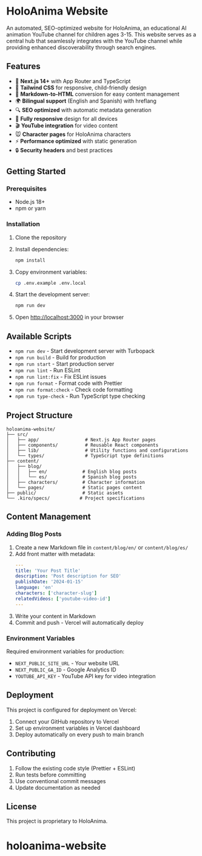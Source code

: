# HoloAnima Website

An automated, SEO-optimized website for HoloAnima, an educational AI animation YouTube channel for children ages 3-15. This website serves as a central hub that seamlessly integrates with the YouTube channel while providing enhanced discoverability through search engines.

## Features

- 🚀 **Next.js 14+** with App Router and TypeScript
- 🎨 **Tailwind CSS** for responsive, child-friendly design
- 📝 **Markdown-to-HTML** conversion for easy content management
- 🌍 **Bilingual support** (English and Spanish) with hreflang
- 🔍 **SEO optimized** with automatic metadata generation
- 📱 **Fully responsive** design for all devices
- 🎬 **YouTube integration** for video content
- 🐭 **Character pages** for HoloAnima characters
- ⚡ **Performance optimized** with static generation
- 🔒 **Security headers** and best practices

## Getting Started

### Prerequisites

- Node.js 18+
- npm or yarn

### Installation

1. Clone the repository
2. Install dependencies:

   ```bash
   npm install
   ```

3. Copy environment variables:

   ```bash
   cp .env.example .env.local
   ```

4. Start the development server:

   ```bash
   npm run dev
   ```

5. Open [http://localhost:3000](http://localhost:3000) in your browser

## Available Scripts

- `npm run dev` - Start development server with Turbopack
- `npm run build` - Build for production
- `npm run start` - Start production server
- `npm run lint` - Run ESLint
- `npm run lint:fix` - Fix ESLint issues
- `npm run format` - Format code with Prettier
- `npm run format:check` - Check code formatting
- `npm run type-check` - Run TypeScript type checking

## Project Structure

```
holoanima-website/
├── src/
│   ├── app/                 # Next.js App Router pages
│   ├── components/          # Reusable React components
│   ├── lib/                 # Utility functions and configurations
│   └── types/               # TypeScript type definitions
├── content/
│   ├── blog/
│   │   ├── en/             # English blog posts
│   │   └── es/             # Spanish blog posts
│   ├── characters/         # Character information
│   └── pages/              # Static pages content
├── public/                 # Static assets
└── .kiro/specs/           # Project specifications
```

## Content Management

### Adding Blog Posts

1. Create a new Markdown file in `content/blog/en/` or `content/blog/es/`
2. Add front matter with metadata:
   ```yaml
   ---
   title: 'Your Post Title'
   description: 'Post description for SEO'
   publishDate: '2024-01-15'
   language: 'en'
   characters: ['character-slug']
   relatedVideos: ['youtube-video-id']
   ---
   ```
3. Write your content in Markdown
4. Commit and push - Vercel will automatically deploy

### Environment Variables

Required environment variables for production:

- `NEXT_PUBLIC_SITE_URL` - Your website URL
- `NEXT_PUBLIC_GA_ID` - Google Analytics ID
- `YOUTUBE_API_KEY` - YouTube API key for video integration

## Deployment

This project is configured for deployment on Vercel:

1. Connect your GitHub repository to Vercel
2. Set up environment variables in Vercel dashboard
3. Deploy automatically on every push to main branch

## Contributing

1. Follow the existing code style (Prettier + ESLint)
2. Run tests before committing
3. Use conventional commit messages
4. Update documentation as needed

## License

This project is proprietary to HoloAnima.
# holoanima-website
